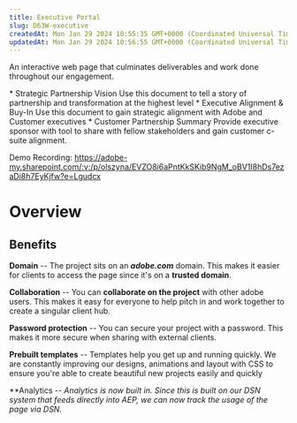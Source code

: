 ```yaml
---
title: Executive Portal
slug: D63W-executive
createdAt: Mon Jan 29 2024 10:55:35 GMT+0000 (Coordinated Universal Time)
updatedAt: Mon Jan 29 2024 10:56:55 GMT+0000 (Coordinated Universal Time)
---
```


An interactive web page that culminates deliverables and work done throughout our engagement.&#x20;

\* Strategic Partnership Vision Use this document to tell a story of partnership and transformation at the highest level
\* Executive Alignment & Buy-In Use this document to gain strategic alignment with Adobe and Customer executives
\* Customer Partnership Summary Provide executive sponsor with tool to share with fellow stakeholders and gain customer c-suite alignment.

Demo Recording: <https://adobe-my.sharepoint.com/:v:/p/olszyna/EVZO8i6aPntKkSKib9NgM_oBV1I8hDs7ezaDi8h7EyKjfw?e=Lgudcx>&#x20;

# Overview

## Benefits

**Domain** -- The project sits on an ***adobe.com*** domain. This makes it easier for clients to access the page since it's on a **trusted domain**.

**Collaboration** -- You can **collaborate on the project** with other adobe users. This makes it easy for everyone to help pitch in and work together to create a singular client hub.

**Password protection** -- You can secure your project with a password. This makes it more secure when sharing with external clients. &#x20;

**Prebuilt templates** -- Templates help you get up and running quickly. We are constantly improving our designs, animations and layout with CSS to ensure you're able to create beautiful new projects easily and quickly

**Analytics **--* Analytics is now built in. Since this is built on our DSN system that feeds directly into AEP, we can now track the usage of the page via DSN.*

